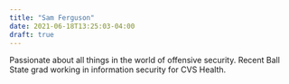 ```yaml
---
title: "Sam Ferguson"
date: 2021-06-18T13:25:03-04:00
draft: true
---
```


Passionate about all things in the world of offensive security. Recent Ball State grad working in information security for CVS Health.  